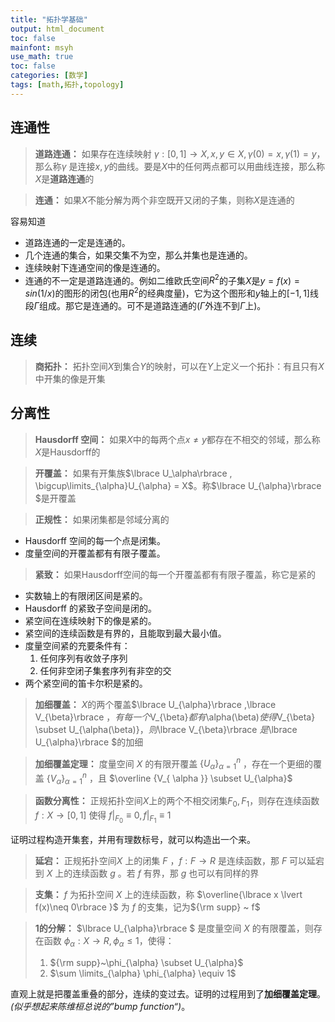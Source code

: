 ```yaml
---
title: "拓扑学基础"
output: html_document
toc: false
mainfont: msyh
use_math: true
toc: false
categories: [数学]
tags: [math,拓扑,topology]
---
```

<meta http-equiv='Content-Type' content='text/html; charset=utf-8' />

## 连通性 ##

> **道路连通：** 如果存在连续映射 $\gamma: [0,1] \rightarrow X, x,y\in X, \gamma(0) = x, \gamma(1) = y$，那么称$\gamma$ 是连接$x,y$的曲线。要是$X$中的任何两点都可以用曲线连接，那么称$X$是**道路连通**的

> **连通：** 如果$X$不能分解为两个非空既开又闭的子集，则称$X$是连通的

容易知道
* 道路连通的一定是连通的。
* 几个连通的集合，如果交集不为空，那么并集也是连通的。
* 连续映射下连通空间的像是连通的。
* 连通的不一定是道路连通的。例如二维欧氏空间$R^2$的子集$X$是$y=f(x)=sin(1/x)$的图形的闭包(也用$R^2$的经典度量)，它为这个图形和$y$轴上的$[-1,1]$线段$\Gamma$组成。那它是连通的。可不是道路连通的($\Gamma$外连不到$\Gamma$上)。

## 连续 ##

> **商拓扑：** 拓扑空间$X$到集合$Y$的映射，可以在$Y$上定义一个拓扑：有且只有$X$中开集的像是开集

## 分离性 ##

> **Hausdorff 空间：** 如果$X$中的每两个点$x \neq y$都存在不相交的邻域，那么称$X$是Hausdorff的

> **开覆盖：** 如果有开集族$\lbrace U_\alpha\rbrace , \bigcup\limits_{\alpha}U_{\alpha} = X$。称$\lbrace U_{\alpha}\rbrace $是开覆盖

> **正规性：** 如果闭集都是邻域分离的

* Hausdorff 空间的每一个点是闭集。
* 度量空间的开覆盖都有有限子覆盖。

> **紧致：** 如果Hausdorff空间的每一个开覆盖都有有限子覆盖，称它是紧的

* 实数轴上的有限闭区间是紧的。
* Hausdorff 的紧致子空间是闭的。
* 紧空间在连续映射下的像是紧的。
* 紧空间的连续函数是有界的，且能取到最大最小值。
* 度量空间紧的充要条件有：
	1. 任何序列有收敛子序列
	2. 任何非空闭子集套序列有非空的交
* 两个紧空间的笛卡尔积是紧的。

> **加细覆盖：** $X$的两个覆盖$\lbrace U_{\alpha}\rbrace ,\lbrace V_{\beta}\rbrace $，有每一个$V_{\beta}$都有$\alpha(\beta)$使得$V_{\beta} \subset U_{\alpha(\beta)}$，则$\lbrace V_{\beta}\rbrace $是$\lbrace U_{\alpha}\rbrace $的加细

> **加细覆盖定理：** 度量空间 $X$ 的有限开覆盖 $\lbrace U_{\alpha} \rbrace ^n_{\alpha=1}$ ，存在一个更细的覆盖 $\lbrace V_{\alpha} \rbrace ^n_{\alpha = 1}$ ，且 $\overline {V_{ \alpha }} \subset U_{\alpha}$

> **函数分离性：** 正规拓扑空间$X$上的两个不相交闭集$F_0,F_1$，则存在连续函数 $f:X\rightarrow [0,1]$ 使得 $f\lvert_{F_0 }\equiv 0,f\lvert_{F_1 }\equiv 1$

证明过程构造开集套，并用有理数标号，就可以构造出一个来。

> **延宕：** 正规拓扑空间$X$ 上的闭集 $F$ ，$f:F\rightarrow R$ 是连续函数，那 $F$ 可以延宕到 $X$ 上的连续函数 $g$ 。若 $f$ 有界，那 $g$ 也可以有同样的界

> **支集：** $f$ 为拓扑空间 $X$ 上的连续函数，称 $\overline{\lbrace x \lvert f(x)\neq 0\rbrace }$ 为 $f$ 的支集，记为${\rm supp} ~ f$

> **1的分解：** $\lbrace U_{\alpha}\rbrace $ 是度量空间 $X$ 的有限覆盖，则存在函数 $\phi_{\alpha}: X \rightarrow R, \phi_{\alpha}\le 1$，使得：
> 1. ${\rm supp}~\phi_{\alpha} \subset U_{\alpha}$
> 2. $\sum \limits_{\alpha} \phi_{\alpha} \equiv 1$

直观上就是把覆盖重叠的部分，连续的变过去。证明的过程用到了**加细覆盖定理**。*(似乎想起来陈维桓总说的”bump function“)*。

